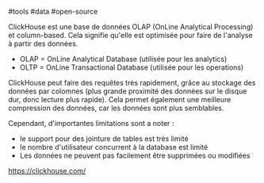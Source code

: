 #tools #data #open-source

ClickHouse est une base de données OLAP (OnLine Analytical Processing) et column-based. Cela signifie qu'elle est optimisée pour faire de l'analyse à partir des données. 

- OLAP = OnLine Analytical Database (utilisée pour les analytics)
- OLTP = OnLine Transactional Database (utilisée pour les operations)

ClickHouse peut faire des requêtes très rapidement, grâce au stockage des données par colomnes (plus grande proximité des données sur le disque dur, donc lecture plus rapide). Cela permet également une meilleure compression des données, car les données sont plus semblables.

Cependant, d'importantes limitations sont a noter :
- le support pour des jointure de tables est très limité
- le nombre d'utilisateur concurrent à la database est limité
- Les données ne peuvent pas facilement être supprimées ou modifiées

https://clickhouse.com/